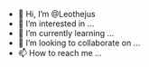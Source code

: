 - 👋 Hi, I’m @Leothejus
- 👀 I’m interested in ...
- 🌱 I’m currently learning ...
- 💞️ I’m looking to collaborate on ...
- 📫 How to reach me ...

<!---
Leothejus/Leothejus is a ✨ special ✨ repository because its `README.md` (this file) appears on your GitHub profile.
You can click the Preview link to take a look at your changes.
--->
